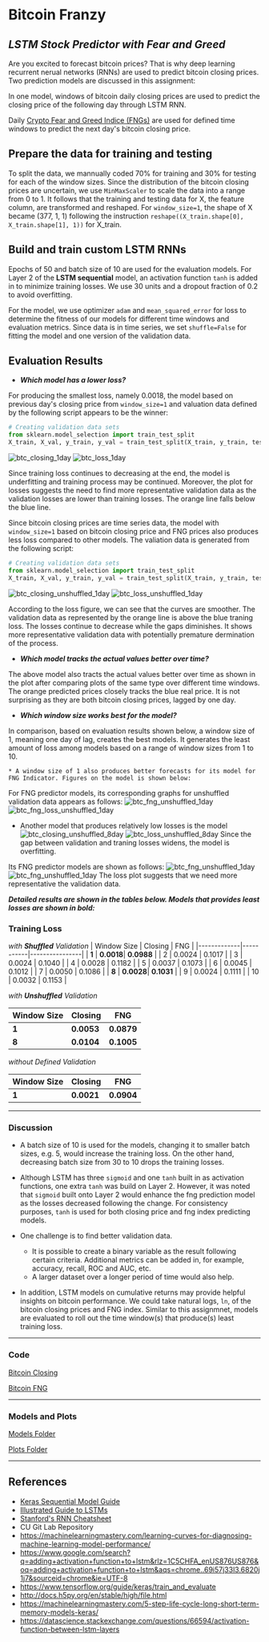 # Bitcoin Franzy
## _LSTM Stock Predictor with Fear and Greed_

Are you excited to forecast bitcoin prices? That is why deep learning recurrent nerual networks (RNNs) are used to predict bitcoin closing prices. Two prediction models are discussed in this assignment:

In one model, windows of bitcoin daily closing prices are used to predict the closing price of the following day through LSTM RNN. 

Daily [Crypto Fear and Greed Indice (FNGs)](https://alternative.me/crypto/fear-and-greed-index/) are used for defined time windows to predict the next day's bitcoin closing price. 

## **Prepare the data for training and testing**
To split the data, we mannually coded 70% for training and 30% for testing for each of the window sizes. Since the distribution of the bitcoin closing prices are uncertain, we use `MinMaxScaler` to scale the data into a range from 0 to 1. It follows that the training and testing data for X, the feature column, are transformed and reshaped. For `window_size=1`, the shape of X became (377, 1, 1) following the instruction `reshape((X_train.shape[0], X_train.shape[1], 1))` for X_train. 

## **Build and train custom LSTM RNNs**
Epochs of 50 and batch size of 10 are used for the evaluation models. For Layer 2 of the **LSTM sequential** model, an activation function `tanh` is added in to minimize training losses. We use 30 units and a dropout fraction of 0.2 to avoid overfitting. 

For the model, we use optimizer `adam` and `mean_squared_error` for loss to determine the fitness of our models for different time windows and evaluation metrics. Since data is in time series, we set `shuffle=False` for fitting the model and one version of the validation data. 

## **Evaluation Results**
* _**Which model has a lower loss?**_

For producing the smallest loss, namely 0.0018, the model based on previous day's closing price from `window_size=1` and valuation data defined by the following script appears to be the winner:
```python
# Creating validation data sets
from sklearn.model_selection import train_test_split
X_train, X_val, y_train, y_val = train_test_split(X_train, y_train, test_size = 0.3, random_state=2) 
```
![btc_closing_1day](Answers/Images/btc_closing_1day.png)
![btc_loss_1day](Answers/Images/btc_loss_1day.png)

Since training loss continues to decreasing at the end, the model is underfitting and training process may be continued. Moreover, the plot for losses suggests the need to find more representative validation data as the validation losses are lower than training losses. The orange line falls below the blue line. 

Since bitcoin closing prices are time series data, the model with `window_size=1` based on bitcoin closing price and FNG prices also produces less loss compared to other models. The valiation data is generated from the following script:

```python
# Creating validation data sets
from sklearn.model_selection import train_test_split
X_train, X_val, y_train, y_val = train_test_split(X_train, y_train, test_size = 0.3, shuffle=False, random_state=2) 
```
![btc_closing_unshuffled_1day](Answers/Images/btc_closing_unshuffled_1day.png)
![btc_loss_unshuffled_1day](Answers/Images/btc_loss_unshuffled_1day.png)

According to the loss figure, we can see that the curves are smoother. The validation data as represented by the orange line is above the blue traning loss. The losses continue to decrease while the gaps diminishes. It shows more representative validation data with potentially premature dermination of the process. 

* _**Which model tracks the actual values better over time?**_

The above model also tracts the actual values better over time as shown in the plot after comparing plots of the same type over different time windows. The orange predicted prices closely tracks the blue real price. It is not surprising as they are both bitcoin closing prices, lagged by one day. 

* _**Which window size works best for the model?**_

In comparison, based on evaluation results shown below, a window size of 1, meaning one day of lag, creates the best models. It generates the least amount of loss among models based on a range of window sizes from 1 to 10. 

    * A window size of 1 also produces better forecasts for its model for FNG Indicator. Figures on the model is shown below:

For FNG predictor models, its corresponding graphs for unshuffled validation data appears as follows:
![btc_fng_unshuffled_1day](Answers/Images/btc_fng_unshuffled_1day.png)
![btc_fng_loss_unshuffled_1day](Answers/Images/btc_fng_loss_unshuffled_1day.png)


* Another model that produces relatively low losses is the model 
![btc_closing_unshuffled_8day](Answers/Images/btc_closing_unshuffled_8day.png)
![btc_loss_unshuffled_8day](Answers/Images/btc_loss_unshuffled_8day.png)
Since the gap between validation and traning losses widens, the model is overfitting. 

Its FNG predictor models are shown as follows:
![btc_fng_unshuffled_1day](Answers/Images/btc_fng_unshuffled_8day.png)
![btc_fng_unshuffled_1day](Answers/Images/btc_fng_loss_unshuffled_8day.png)
The loss plot suggests that we need more representative the validation data. 

_**Detailed results are shown in the tables below. Models that provides least losses are shown in bold:**_

### **Training Loss** 

_with **Shuffled** Validation_
| Window Size |   Closing |     FNG        |
|-------------|-----------|----------------|
|    **1**    | **0.0018**|  **0.0988**    |
|      2      |   0.0024  |    0.1017      |
|      3      |   0.0024  |    0.1040      |
|      4      |   0.0028  |    0.1182      |
|      5      |   0.0037  |    0.1073      |
|      6      |   0.0045  |    0.1012      |
|      7      |   0.0050  |    0.1086      |
|    **8**    | **0.0028**|  **0.1031**    |
|      9      |   0.0024  |    0.1111      |
|     10      |   0.0032  |    0.1153      |


_with **Unshuffled** Validation_

| Window Size |   Closing |     FNG        |
|-------------|-----------|----------------|
|  **1**      | **0.0053**| **0.0879**     |
|    **8**    | **0.0104**|  **0.1005**    |

_without Defined Validation_

| Window Size |   Closing |     FNG        |
|-------------|-----------|----------------|
|  **1**      | **0.0021**| **0.0904**     |




- - -

### **Discussion**

* A batch size of 10 is used for the models, changing it to smaller batch sizes, e.g. 5, would increase the training loss. On the other hand, decreasing batch size from 30 to 10 drops the training losses. 

* Although LSTM has three `sigmoid` and one `tanh` built in as activation functions, one extra `tanh` was build on Layer 2. However, it was noted that `sigmoid` built onto Layer 2 would enhance the fng prediction model as the losses decreased following the change. For consistency purposes, `tanh` is used for both closing price and fng index predicting models. 

* One challenge is to find better validation data. 
    * It is possible to create a binary variable as the result following certain criteria. Additional metrics can be added in, for example, accuracy, recall, ROC and AUC, etc. 
    * A larger dataset over a longer period of time would also help. 

* In addition, LSTM models on cumulative returns may provide helpful insights on bitcoin performance. We could take natural logs, `ln`, of the bitcoin closing prices and FNG index. Similar to this assignmnet, models are evaluated to roll out the time window(s) that produce(s) least training loss. 

- - -

### Code

[Bitcoin Closing](Answers/Code/lstm_stock_predictor_closing.ipynb)

[Bitcoin FNG](Answers/Code/lstm_stock_predictor_fng.ipynb)

- - -

### Models and Plots
[Models Folder](Answers/Models)

[Plots Folder](Answers/Images)
- - - 

## References

* [Keras Sequential Model Guide](https://keras.io/getting-started/sequential-model-guide/)
* [Illustrated Guide to LSTMs](https://towardsdatascience.com/illustrated-guide-to-lstms-and-gru-s-a-step-by-step-explanation-44e9eb85bf21)
* [Stanford's RNN Cheatsheet](https://stanford.edu/~shervine/teaching/cs-230/cheatsheet-recurrent-neural-networks)
* CU Git Lab Repository
* https://machinelearningmastery.com/learning-curves-for-diagnosing-machine-learning-model-performance/
* https://www.google.com/search?q=adding+activation+function+to+lstm&rlz=1C5CHFA_enUS876US876&oq=adding+activation+function+to+lstm&aqs=chrome..69i57j33l3.6820j1j7&sourceid=chrome&ie=UTF-8
* https://www.tensorflow.org/guide/keras/train_and_evaluate
* http://docs.h5py.org/en/stable/high/file.html
* https://machinelearningmastery.com/5-step-life-cycle-long-short-term-memory-models-keras/
* https://datascience.stackexchange.com/questions/66594/activation-function-between-lstm-layers